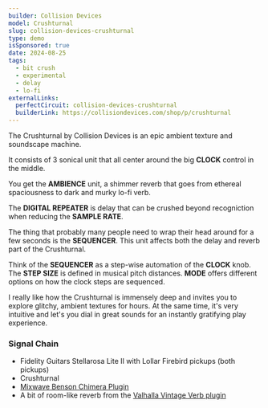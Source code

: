 ```yaml
---
builder: Collision Devices
model: Crushturnal
slug: collision-devices-crushturnal
type: demo
isSponsored: true
date: 2024-08-25
tags:
  - bit crush
  - experimental
  - delay
  - lo-fi
externalLinks:
  perfectCircuit: collision-devices-crushturnal
  builderLink: https://collisiondevices.com/shop/p/crushturnal
---
```


The Crushturnal by Collision Devices is an epic ambient texture and soundscape machine.

It consists of 3 sonical unit that all center around the big **CLOCK** control in the middle.

You get the **AMBIENCE** unit, a shimmer reverb that goes from ethereal spaciousness to dark and murky lo-fi verb.

The **DIGITAL REPEATER** is delay that can be crushed beyond recogniction when reducing the **SAMPLE RATE**.

The thing that probably many people need to wrap their head around for a few seconds is the **SEQUENCER**. This unit affects both the delay and reverb part of the Crushturnal.

Think of the **SEQUENCER** as a step-wise automation of the **CLOCK** knob. The **STEP SIZE** is defined in musical pitch distances. **MODE** offers different options on how the clock steps are sequenced.

I really like how the Crushturnal is immensely deep and invites you to explore glitchy, ambient textures for hours. At the same time, it's very intuitive and let's you dial in great sounds for an instantly gratifying play experience.

### Signal Chain

- Fidelity Guitars Stellarosa Lite II with Lollar Firebird pickups (both pickups)
- Crushturnal
- [Mixwave Benson Chimera Plugin](https://www.mixwave.net/products/benson-chimera)
- A bit of room-like reverb from the [Valhalla Vintage Verb plugin](https://valhalladsp.com/shop/reverb/valhalla-vintage-verb/)
